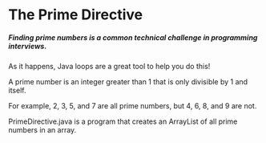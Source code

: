 # The Prime Directive
##### Finding prime numbers is a common technical challenge in programming interviews.
As it happens, Java loops are a great tool to help you do this!

A prime number is an integer greater than 1 that is only divisible by 1 and itself.

For example, 2, 3, 5, and 7 are all prime numbers, but 4, 6, 8, and 9 are not.

PrimeDirective.java is a program that creates an ArrayList of all prime numbers in an array.